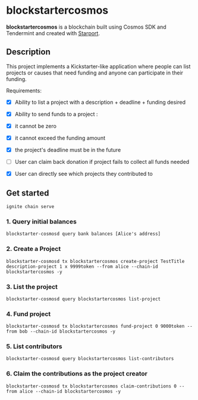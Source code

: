 # blockstartercosmos
**blockstartercosmos** is a blockchain built using Cosmos SDK and Tendermint and created with [Starport](https://starport.com).

## Description

This project implements a Kickstarter-like application where people can list projects or causes that need funding and anyone can participate in their funding.

Requirements: 

- [x] Ability to list a project with a description + deadline + funding desired
    
- [x] Ability to send funds to a project :
    
- [x] it cannot be zero
    
- [x] it cannot exceed the funding amount
    
- [x] the project's deadline must be in the future

- [ ] User can claim back donation if project fails to collect all funds needed
    
- [x] User can directly see which projects they contributed to

## Get started

```
ignite chain serve
```


### 1. Query initial balances
```
blockstarter-cosmosd query bank balances [Alice's address]
```
### 2. Create a Project

```
blockstarter-cosmosd tx blockstartercosmos create-project TestTitle description-project 1 x 9999token --from alice --chain-id blockstartercosmos -y
```

### 3. List the project
```
blockstarter-cosmosd query blockstartercosmos list-project
```

### 4. Fund project
```
blockstarter-cosmosd tx blockstartercosmos fund-project 0 9000token --from bob --chain-id blockstartercosmos -y
```

### 5. List contributors
```
blockstarter-cosmosd query blockstartercosmos list-contributors
```

### 6. Claim the contributions as the project creator
```
blockstarter-cosmosd tx blockstartercosmos claim-contributions 0 --from alice --chain-id blockstartercosmos -y
```